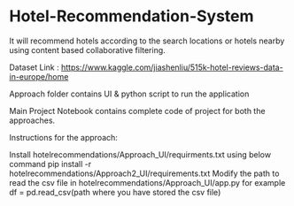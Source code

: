 # Hotel-Recommendation-System
It will recommend hotels according to the search locations or hotels nearby using content based collaborative filtering.

Dataset Link : https://www.kaggle.com/jiashenliu/515k-hotel-reviews-data-in-europe/home

Approach folder contains UI & python script to run the application

Main Project Notebook contains complete code of project for both the approaches.

Instructions for the approach:

Install hotelrecommendations/Approach_UI/requirments.txt using below command pip install -r hotelrecommendations/Approach2_UI/requirements.txt
Modify the path to read the csv file in hotelrecommendations/Approach_UI/app.py for example df = pd.read_csv(path where you have stored the csv file)

